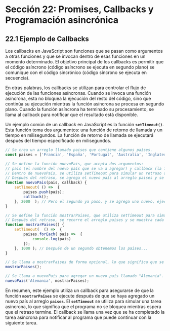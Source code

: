 # Sección 22: **Promises, Callbacks y Programación asincrónica**

## 22.1 Ejemplo de Callbacks

Los callbacks en JavaScript son funciones que se pasan como argumentos a otras funciones y que se invocan dentro de esas funciones en un momento determinado. El objetivo principal de los callbacks es permitir que el código asíncrono (código asíncrono se ejecuta en segundo plano) se comunique con el código sincrónico (código síncrono se ejecuta en secuencia).

En otras palabras, los callbacks se utilizan para controlar el flujo de ejecución de las funciones asíncronas. Cuando se invoca una función asíncrona, esta no bloquea la ejecución del resto del código, sino que continúa su ejecución mientras la función asíncrona se procesa en segundo plano. Cuando la función asíncrona ha terminado su procesamiento, se llama al callback para notificar que el resultado está disponible.

Un ejemplo común de un callback en JavaScript es la función **`setTimeout()`**. Esta función toma dos argumentos: una función de retorno de llamada y un tiempo en milisegundos. La función de retorno de llamada se ejecutará después del tiempo especificado en milisegundos.

```jsx
// Se crea un arreglo llamado paises que contiene algunos países.
const paises = ['Francia', 'España', 'Portugal', 'Australia', 'Inglaterra', 'Irlanda'];

// Se define la función nuevoPais, que acepta dos argumentos: 
// pais (el nombre del nuevo país que se va a agregar) y callback (la función que se va a llamar una vez que se haya agregado el nuevo país). 
// Dentro de nuevoPais, se utiliza setTimeout para simular un retraso de 2 segundos.
// Después del retraso, se agrega el nuevo país al arreglo paises y se llama al callback que se pasó como argumento.
function nuevoPais(pais, callback) {
    setTimeout( () =>  {
        paises.push(pais);
        callback();
    }, 2000  ); // Pero el segundo ya paso, y se agrega uno nuevo, ejecutamos el callback para que se vuelva a llamar la función
}

// Se define la función mostrarPaises, que utiliza setTimeout para simular un retraso de 1 segundo.
// Después del retraso, se recorre el arreglo paises y se muestra cada país por consola.
function mostrarPaises() {
    setTimeout(  () =>  {
        paises.forEach( pais =>  {
            console.log(pais)
        });
    }, 1000 ); // Después de un segundo obtenemos los paises...
}

// Se llama a mostrarPaises de forma opcional, lo que significa que se mostrarán los países actuales en el arreglo paises.
mostrarPaises();

// Se llama a nuevoPais para agregar un nuevo país llamado "Alemania". Se pasa mostrarPaises como argumento, lo que significa que se llamará a mostrarPaises (es el callback) una vez que se haya agregado el nuevo país.
nuevoPais('Alemania', mostrarPaises);
```

En resumen, este ejemplo utiliza un callback para asegurarse de que la función **`mostrarPaises`**  se ejecute después de que se haya agregado un nuevo país al arreglo **`paises`**. El **`setTimeout`**  se utiliza para simular una tarea asíncrona, lo que significa que el programa no se bloquea mientras espera que el retraso termine. El callback se llama una vez que se ha completado la tarea asíncrona para notificar al programa que puede continuar con la siguiente tarea.